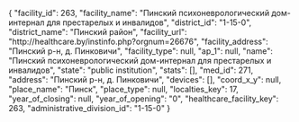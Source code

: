 {
    "facility_id": 263,
    "facility_name": "Пинский психоневрологический дом-интернал для престарелых и инвалидов",
    "district_id": "1-15-0",
    "district_name": "Пинский район",
    "facility_url": "http:\/\/healthcare.by\/instinfo.php?orgnum=26676",
    "facility_address": "Пинский р-н, д. Пинковичи",
    "facility_type": null,
    "ap_1": null,
    "name": "Пинский психоневрологический дом-интернал для престарелых и инвалидов",
    "state": "public institution",
    "stats": [],
    "med_id": 271,
    "address": "Пинский р-н, д. Пинковичи",
    "devices": [],
    "coord_x_y": null,
    "place_name": "Пинск",
    "place_type": null,
    "localties_key": 17,
    "year_of_closing": null,
    "year_of_opening": "0",
    "healthcare_facility_key": 263,
    "administrative_division_id": "1-15-0"
}